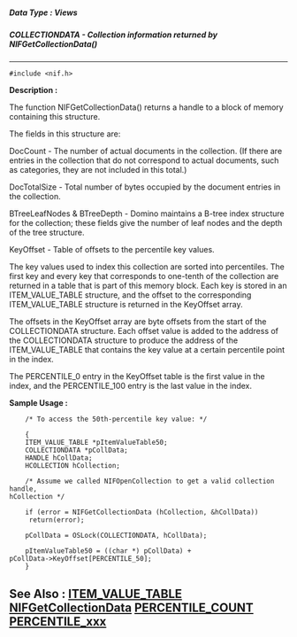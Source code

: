 ##### Data Type : Views
##### COLLECTIONDATA - Collection information returned by NIFGetCollectionData()
---
```
#include <nif.h>
```
**Description :**

The function NIFGetCollectionData() returns a handle to a block of memory 
containing this structure.

The fields in this structure are:

DocCount - The number of actual documents in the collection.  (If there are 
entries in the collection that do not correspond to actual documents, such as 
categories, they are not included in this total.)

DocTotalSize - Total number of bytes occupied by the document entries in the 
collection.

BTreeLeafNodes & BTreeDepth - Domino maintains a B-tree index structure for the 
collection;  these fields give the number of leaf nodes and the depth of the 
tree structure.

KeyOffset - Table of offsets to the percentile key values.

The key values used to index this collection are sorted into percentiles.  The 
first key and every key that corresponds to one-tenth of the collection are 
returned in a table that is part of this memory block.  Each key is stored in 
an ITEM_VALUE_TABLE structure, and the offset to the corresponding 
ITEM_VALUE_TABLE structure is returned in the KeyOffset array.

The offsets in the KeyOffset array are byte offsets from the start of the 
COLLECTIONDATA structure.  Each offset value is added to the address of the 
COLLECTIONDATA structure to produce the address of the ITEM_VALUE_TABLE that 
contains the key value at a certain percentile point in the index. 

The PERCENTILE_0 entry in the KeyOffset table is the first value in the index, 
and the PERCENTILE_100 entry is the last value in the index.


**Sample Usage :**
```
	/* To access the 50th-percentile key value: */

	{
	ITEM_VALUE_TABLE *pItemValueTable50;
	COLLECTIONDATA *pCollData;
	HANDLE hCollData;
	HCOLLECTION hCollection;

	/* Assume we called NIFOpenCollection to get a valid collection handle, 
hCollection */

	if (error = NIFGetCollectionData (hCollection, &hCollData))
	 return(error);

	pCollData = OSLock(COLLECTIONDATA, hCollData);

	pItemValueTable50 = ((char *) pCollData) + 
pCollData->KeyOffset[PERCENTILE_50];
	}
```
**See Also :**
[ITEM_VALUE_TABLE](/reference/Data/ITEM_VALUE_TABLE)
[NIFGetCollectionData](/reference/Func/NIFGetCollectionData)
[PERCENTILE_COUNT](/reference/Symb/PERCENTILE_COUNT)
[PERCENTILE_xxx](/reference/Symb/PERCENTILE_xxx)
---
